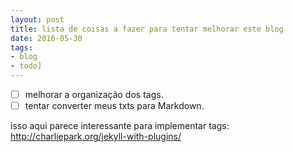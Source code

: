```yaml
---
layout: post
title: lista de coisas a fazer para tentar melhorar este blog
date: 2016-05-30
tags: 
- blog
- todo]
---
```

- [ ] melhorar a organização dos tags.
- [ ] tentar converter meus txts para Markdown.

isso aqui parece interessante para implementar tags:
http://charliepark.org/jekyll-with-plugins/
